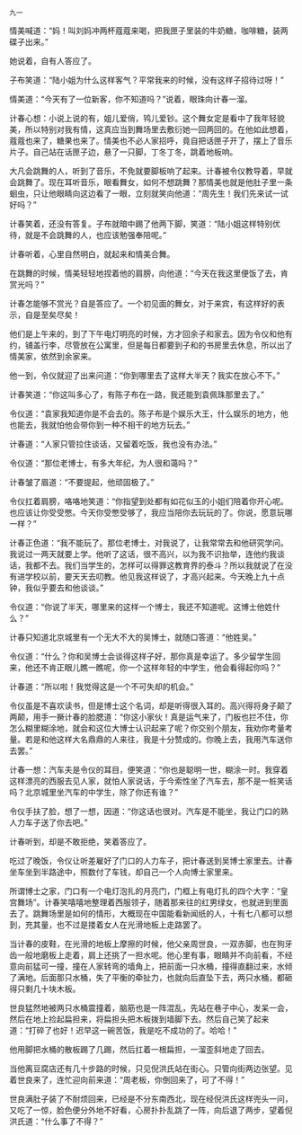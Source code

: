     九一 

   情美喊道：“妈！叫刘妈冲两杯蔻蔻来喝，把我匣子里装的牛奶糖，咖啡糖，装两碟子出来。”

   她说着，自有人答应了。

   子布笑道：“陆小姐为什么这样客气？平常我来的时候，没有这样子招待过呀！”

   情美道：“今天有了一位新客，你不知道吗？”说着，眼珠向计春一溜。

   计春心想：小说上说的有，姐儿爱俏，鸨儿爱钞。这个舞女定是看中了我年轻貌美，所以特别对我有情，这真应当到舞场里去敷衍她一回两回的。在他如此想着，蔻蔻也来了，糖果也来了。情美也不必人家招呼，竟自把话匣子开了，摆上了音乐片子。自己站在话匣子边，悬了一只脚，丁冬丁冬，跳着地板响。

   大凡会跳舞的人，听到了音乐，不免就要脚板响了起来。计春被令仪教导着，早就会跳舞了。现在耳听音乐，眼看舞女，如何不想跳舞？那情美也就是他肚子里一条蛔虫，只让他眼睛向这边看了一眼，立刻就笑向他道：“周先生！我们先来试一试好吗？”

   计春笑着，还没有答复。子布就暗中踢了他两下脚，笑道：“陆小姐这样特别优待，就是不会跳舞的人，也应该勉强奉陪呢。”

   计春听着，心里自然明白，就起来和情美合舞。

   在跳舞的时候，情美轻轻地捏着他的肩膀，向他道：“今天在我这里便饭了去，肯赏光吗？”

   计春怎能够不赏光？自是答应了。一个初见面的舞女，对于来宾，有这样好的表示，自是至矣尽矣！

   他们是上午来的，到了下午电灯明亮的时候，方才回余子和家去。因为令仪和他有约，铺盖行李，尽管放在公寓里，但是每日都要到子和的书房里去休息，所以出了情美家，依然到余家来。

   他一到，令仪就迎了出来问道：“你到哪里去了这样大半天？我实在放心不下。”

   计春笑道：“你这叫多心了，有陈子布在一路，我还能到袁佩珠那里去了。”

   令仪道：“袁家我知道你是不会去的。陈子布是个娱乐大王，什么娱乐的地方，他也能去，我就怕他会带你到一种不相干的地方玩去。”

   计春道：“人家只管拉住谈话，又留着吃饭，我也没有办法。”

   令仪道：“那位老博士，有多大年纪，为人很和蔼吗？”

   计春皱了眉道：“不要提起，他顽固极了。”

   令仪扛着肩膀，咯咯地笑道：“你指望到处都有如花似玉的小姐们陪着你开心呢。也应该让你受受憋。今天你受憋受够了，我应当陪你去玩玩的了。你说，愿意玩哪一样？”

   计春正色道：“我不能玩了。那位老博士，对我说了，让我常常去和他研究学问。我说过一两天就要上学。他听了这话，很不高兴，以为我不识抬举，连他约我谈话，我都不去。我们当学生的，怎样可以得罪这教育界的泰斗？所以我就说了在没有进学校以前，要天天去叨教。他见我这样说了，才高兴起来。今天晚上九十点钟，我似乎要去和他谈谈。”

   令仪道：“你说了半天，哪里来的这样一个博士，我还不知道呢。这博士他姓什么？”

   计春只知道北京城里有一个无大不大的吴博士，就随口答道：“他姓吴。”

   令仪道：“什么？你和吴博士会谈得这样子好，那你真是幸运了。多少留学生回来，他还不肯正眼儿瞧一瞧呢，你一个这样年轻的中学生，他会看得起你吗？”

   计春道：“所以啦！我觉得这是一个不可失却的机会。”

   令仪虽是不喜欢读书，但是博士这个名词，却是听得很入耳的。高兴得将身子颠了两颠，用手一撅计春的脸腮道：“你这小家伙！真是运气来了，门板也拦不住，你怎么糊里糊涂地，就会和这位大博士认识起来了呢？你交别个朋友，我劝你考量考量。若是和他这样大名鼎鼎的人来往，我是十分赞成的。你晚上去，我用汽车送你去罢。”

   计春一想：汽车夫是令仪的耳目，便笑道：“你也是聪明一世，糊涂一时。我穿着这样漂亮的西服去见人家，就怕人家说话，于今索性坐了汽车去，那不是一桩笑话吗？北京城里坐汽车的中学生，除了你还有谁？”

   令仪手扶了脸，想了一想，因道：“你这话也很对。汽车是不能坐，我让门口的熟人力车子送了你去吧。”

   计春听到，却是不敢拒绝，笑着答应了。

   吃过了晚饭，令仪让听差雇好了门口的人力车子，把计春送到吴博士家里去。计春坐车坐到半路途中，照数付了车钱，却自己一个人向博士家里来。

   所谓博士之家，门口有一个电灯泡扎的月亮门，门框上有电灯扎的四个大字：“皇宫舞场”。计春笑嘻嘻地整理着西服领子，随着那来往的红男绿女，也就进到里面去了。跳舞场里是如何的情形，大概现在中国能看新闻纸的人，十有七八都可以想到，充其量，也不过是搂着女人在光滑地板上走路罢了。

   当计春的皮鞋，在光滑的地板上摩擦的时候，他父亲周世良，一双赤脚，也在狗牙齿一般地磨板上走着，肩上还挑了一担水呢。他心里有事，眼睛并不向前看，不经意向前猛可一撞，撞在人家转弯的墙角上，把前面一只水桶，撞得直翻过来，水倾了满地。后面那只水桶，失了平衡的牵扯力，也就向后直坠下去，两只水桶，都砸得只剩几十块木板。

   世良猛然地被两只水桶震撞着，脑筋也是一阵混乱，先站在巷子中心，发呆一会，然后在地上捡起扁担来，将扁担头把木板拨到墙脚下去。然后自己笑了起来道：“打碎了也好！迟早这一碗苦饭，我是吃不成功的了。哈哈！”

   他用脚把水桶的散板踢了几踢，然后扛着一根扁担，一溜歪斜地走了回去。

   当他离豆腐店还有几十步路的时候，只见倪洪氏站在街心。只管向街两边张望。见着世良来了，连忙迎向前来道：“周老板，你倒回来了，可了不得！”

   世良满肚子装了不耐烦回来，已经是不分东南西北，现在经倪洪氏这样兜头一问，又吃了一惊，脸色便分外地不好看，心房扑扑乱跳了一阵，向后退了两步，望着倪洪氏道：“什么事了不得？”

